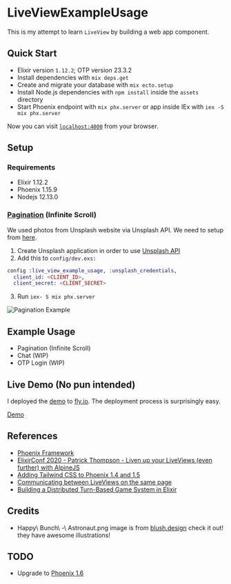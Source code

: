 # LiveViewExampleUsage

This is my attempt to learn `LiveView` by building a web app component.

## Quick Start
  * Elixir version `1.12.2`; OTP version 23.3.2
  * Install dependencies with `mix deps.get`
  * Create and migrate your database with `mix ecto.setup`
  * Install Node.js dependencies with `npm install` inside the `assets` directory
  * Start Phoenix endpoint with `mix phx.server` or app inside IEx with `iex -S mix phx.server`

Now you can visit [`localhost:4000`](http://localhost:4000) from your browser.

## Setup

### Requirements

  * Elixir 1.12.2
  * Phoenix 1.15.9
  * Nodejs 12.13.0

### [Pagination](https://dawn-forest-7320.fly.dev/pagination) (Infinite Scroll)

We used photos from Unsplash website via Unsplash API. We need to setup from [here](https://unsplash.com/developers).
1. Create Unsplash application in order to use [Unsplash API](https://unsplash.com/developers)
2. Add this to `config/dev.exs:`
```elixir
config :live_view_example_usage, :unsplash_credentials,
  client_id: <CLIENT_ID>,
  client_secret: <CLIENT_SECRET>
```
3. Run `iex- S mix phx.server`

![Pagination Example](https://raw.githubusercontent.com/braynm/phoenix-liveview-example-usage/master/pagination.gif)

## Example Usage
  * Pagination (Infinite Scroll)
  * Chat (WIP)
  * OTP Login (WIP)

## Live Demo (No pun intended)

I deployed the [demo](https://dawn-forest-7320.fly.dev/pagination) to [fly.io](https://fly.io/). The deployment process is surprisingly easy.

[Demo](https://dawn-forest-7320.fly.dev/pagination)

## References

  * [Phoenix Framework](https://www.phoenixframework.org/)
  * [ElixirConf 2020 - Patrick Thompson - Liven up your LiveViews (even further) with AlpineJS](https://www.youtube.com/watch?v=Dv64_tGJhHo)
  * [Adding Tailwind CSS to Phoenix 1.4 and 1.5](https://pragmaticstudio.com/tutorials/adding-tailwind-css-to-phoenix)
  * [Communicating between LiveViews on the same page](https://thepugautomatic.com/2020/08/communicating-between-liveviews-on-the-same-page/)
  * [Building a Distributed Turn-Based Game System in Elixir](https://fly.io/blog/building-a-distributed-turn-based-game-system-in-elixir/)

## Credits
  * Happy\ Bunch\ -\ Astronaut.png image is from [blush.design](https://blush.design/) check it out! they have awesome illustrations!

## TODO
  * Upgrade to [Phoenix 1.6](https://www.phoenixframework.org/blog/phoenix-1.6-released)
